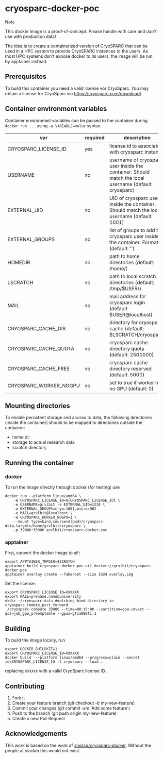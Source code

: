 # cryosparc-docker-poc

> [!NOTE]
> This docker image is a proof-of-concept.
> Please handle with care and don't use with production data!

The idea is to create a containerized version of CryoSPARC that can be used in a
HPC system to provide CryoSPARC instances to the users. As most HPC systems
don't expose docker to its users, the image will be run by apptainer instead.

## Prerequisites

To build this container you need a valid license vor CryoSparc.
You may obtain a license for CryoSparc via https://cryosparc.com/download/.

## Container environment variables

Container environment variables can be passed to the container during `docker
run ...` using `-e VARIABLE=value` syntax.

| var | required | description |
| ---- | ------- | ----------- |
| CRYOSPARC_LICENSE_ID | yes | license id to associate with cryosparc instance |
| USERNAME | no | username of cryosparc user inside the container. Should match the local username (default: cryosparc)|
| EXTERNAL_UID | no | UID of cryosparc user inside the container. Should match the local username (default: 1001)|
| EXTERNAL_GROUPS | no | list of groups to add to cryosparc user inside the container. Format: <name>:<gid>,<name2>:<gid2> (default: '')|
| HOMEDIR | no | path to home directories (default: /home/)|
| LSCRATCH | no | path to local scratch directories (default: /tmp/$USER/)|
| MAIL | no | mail address for cryosparc login (default: $USER@localhost)|
| CRYOSPARC_CACHE_DIR | no | directory for cryosparc cache (default: $LSCRATCH/cryosparc)|
| CRYOSPARC_CACHE_QUOTA | no | cryosparc cache directory quota (default: 2500000)|
| CRYOSPARC_CACHE_FREE | no | cryosparc cache directory reserved (default: 5000)|
| CRYOSPARC_WORKER_NOGPU | no | set to true if worker has no GPU (default: 0)|

## Mounting directories

To enable persistent storage and access to data, the following directories
(inside the container) should to be mapped to directories outside the container:

- home dir
- storage to actual research data
- scratch directory

## Running the container

### docker

To run the image directly through docker (for testing) use

    docker run --platform linux/amd64 \
        -e CRYOSPARC_LICENSE_ID=${CRYOSPARC_LICENSE_ID} \
        -e USERNAME=grvlbit -e EXTERNAL_UID=1234 \
        -e EXTERNAL_GROUPS=cryo:1001,micro:902
        -e MAIL=grvlbit@localhost \
        -e CRYOSPARC_WORKER_NOGPU=1 \
        --mount type=bind,source=$(pwd)/cryosparc-data,target=/home/grvlbit/cryosparc \
        -p 39000:39000 grvlbit/cryosparc-docker-poc

### apptainer

First, convert the docker image to sif:

    export APPTAINER_TMPDIR=$SCRATCH
    apptainer build cryosparc-docker-poc.sif docker://grvlbit/cryosparc-docker-poc
    apptainer overlay create --fakeroot --size 1024 overlay.img

Set the license:

    export CRYOSPARC_LICENSE_ID=XXXXXX
    export MAIL=prename.name@university
    mkdir ~/cryosparc-data #matching bind directory in cryosparc_remote_port_forward
    ./cryosparc-compute 39000 --time=00:15:00 --partition=gpu-invest --qos=job_gpu_preemptable --gpus=gtx1080ti:1


## Building

To build the image locally, run
```
export DOCKER_BUILDKIT=1
export CRYOSPARC_LICENSE_ID=XXXXXX
docker build  --platform linux/amd64 --progress=plain --secret id=CRYOSPARC_LICENSE_ID -t cryosparc --load .
```

replacing `XXXXXX` with a valid CryoSparc license ID.

## Contributing

1. Fork it
2. Create your feature branch (git checkout -b my-new-feature)
3. Commit your changes (git commit -am 'Add some feature')
4. Push to the branch (git push origin my-new-feature)
5. Create a new Pull Request

## Acknowledgements

This work is based on the work of [slaclab/cryosparc-docker](https://github.com/slaclab/cryosparc-docker). Without the people at slaclab this would not exist.
